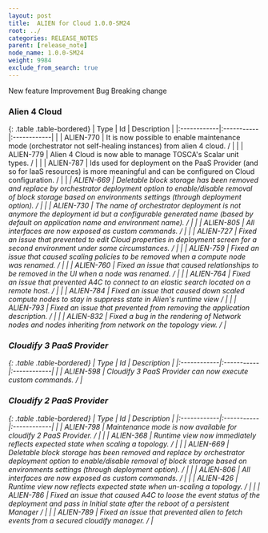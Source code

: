 ```yaml
---
layout: post
title:  ALIEN for Cloud 1.0.0-SM24
root: ../
categories: RELEASE_NOTES
parent: [release_note]
node_name: 1.0.0-SM24
weight: 9984
exclude_from_search: true
---
```





<i class="fa fa-plus text-success"></i> New feature <i class="fa fa-level-up text-primary"></i> Improvement  <i class="fa fa-bug text-danger"></i> Bug <i class="fa fa-exclamation-triangle text-warning"></i> Breaking change


### Alien 4 Cloud



  {: .table .table-bordered}
  | Type        | Id         | Description |
  |:------------|:-----------|:------------|
    |  <i class="fa fa-plus text-success"></i> | ALIEN-770 | It is now possible to enable maintenance mode (orchestrator not self-healing instances) from alien 4 cloud. /  |
    |  <i class="fa fa-plus text-success"></i> | ALIEN-779 | Alien 4 Cloud is now able to manage TOSCA's Scalar unit types. /  |
    |  <i class="fa fa-plus text-success"></i> | ALIEN-787 | Ids used for deployment on the PaaS Provider (and so for IaaS resources) is more meaningful and can be configured on Cloud configuration. /  |
      |  <i class="fa fa-exclamation-triangle text-warning">  <i class="fa fa-level-up text-primary"></i> | ALIEN-669 | Deletable block storage has been removed and replace by orchestrator deployment option to enable/disable removal of block storage based on environments settings (through deployment option). /  |
    |  <i class="fa fa-level-up text-primary"></i> | ALIEN-730 | The name of orchestrator deployment is not anymore the deployment id but a configurable generated name (based by default on application name and environment name). /  |
    |  <i class="fa fa-level-up text-primary"></i> | ALIEN-805 | All interfaces are now exposed as custom commands. /  |
      |  <i class="fa fa-bug text-danger"></i> | ALIEN-727 | Fixed an issue that prevented to edit Cloud properties in deployment screen for a second environment under some circumstances. /  |
    |  <i class="fa fa-bug text-danger"></i> | ALIEN-759 | Fixed an issue that caused scaling policies to be removed when a compute node was renamed. /  |
    |  <i class="fa fa-bug text-danger"></i> | ALIEN-760 | Fixed an issue that caused relationships to be removed in the UI when a node was renamed. /  |
    |  <i class="fa fa-bug text-danger"></i> | ALIEN-764 | Fixed an issue that prevented A4C to connect to an elastic search located on a remote host. /  |
    |  <i class="fa fa-bug text-danger"></i> | ALIEN-784 | Fixed an issue that caused down scaled compute nodes to stay in suppress state in Alien's runtime view /  |
    |  <i class="fa fa-bug text-danger"></i> | ALIEN-793 | Fixed an issue that prevented from removing the application description. /  |
    |  <i class="fa fa-bug text-danger"></i> | ALIEN-832 | Fixed a bug in the rendering of Network nodes and nodes inheriting from network on the topology view. /  |
  


### Cloudify 3 PaaS Provider



  {: .table .table-bordered}
  | Type        | Id         | Description |
  |:------------|:-----------|:------------|
    |  <i class="fa fa-plus text-success"></i> | ALIEN-598 | Cloudify 3 PaaS Provider can now execute custom commands. /  |
      


### Cloudify 2 PaaS Provider



  {: .table .table-bordered}
  | Type        | Id         | Description |
  |:------------|:-----------|:------------|
    |  <i class="fa fa-plus text-success"></i> | ALIEN-798 | Maintenance mode is now available for cloudify 2 PaaS Provider. /  |
      |  <i class="fa fa-level-up text-primary"></i> | ALIEN-368 | Runtime view now immediately reflects expected state when scaling a topology. /  |
    |  <i class="fa fa-exclamation-triangle text-warning">  <i class="fa fa-level-up text-primary"></i> | ALIEN-669 | Deletable block storage has been removed and replace by orchestrator deployment option to enable/disable removal of block storage based on environments settings (through deployment option). /  |
    |  <i class="fa fa-level-up text-primary"></i> | ALIEN-806 | All interfaces are now exposed as custom commands. /  |
      |  <i class="fa fa-bug text-danger"></i> | ALIEN-426 | Runtime view now reflects expected state when un-scaling a topology. /  |
    |  <i class="fa fa-bug text-danger"></i> | ALIEN-786 | Fixed an issue that caused A4C to loose the event status of the deployment and pass in Initial state after the reboot of a persistent Manager /  |
    |  <i class="fa fa-bug text-danger"></i> | ALIEN-789 | Fixed an issue that prevented alien to fetch events from a secured cloudify manager. /  |
  

